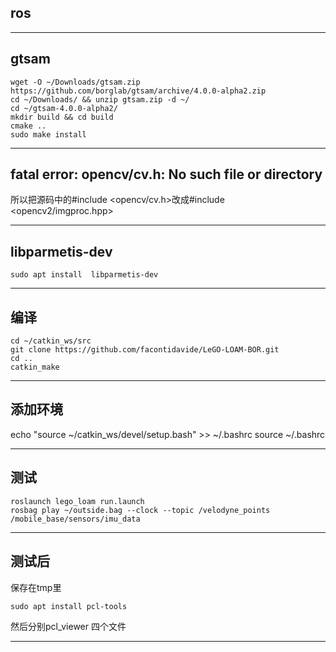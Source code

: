 ## ros

---

## gtsam
```
wget -O ~/Downloads/gtsam.zip https://github.com/borglab/gtsam/archive/4.0.0-alpha2.zip
cd ~/Downloads/ && unzip gtsam.zip -d ~/
cd ~/gtsam-4.0.0-alpha2/
mkdir build && cd build
cmake ..
sudo make install
```

---

## fatal error: opencv/cv.h: No such file or directory

所以把源码中的#include <opencv/cv.h>改成#include <opencv2/imgproc.hpp>

---

## libparmetis-dev

```
sudo apt install  libparmetis-dev
```

---

## 编译

```
cd ~/catkin_ws/src
git clone https://github.com/facontidavide/LeGO-LOAM-BOR.git
cd ..
catkin_make
```

---

## 添加环境

echo "source ~/catkin_ws/devel/setup.bash" >> ~/.bashrc
source ~/.bashrc

---

## 测试

```
roslaunch lego_loam run.launch
rosbag play ~/outside.bag --clock --topic /velodyne_points /mobile_base/sensors/imu_data
```

---

## 测试后

保存在tmp里


```
sudo apt install pcl-tools
```

然后分别pcl_viewer 四个文件

---